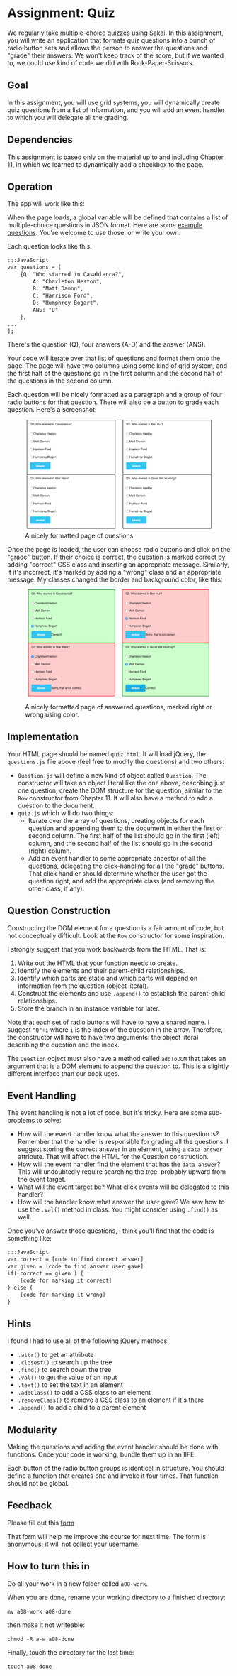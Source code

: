 # Assignment: Quiz

We regularly take multiple-choice quizzes using Sakai.  In this
assignment, you will write an application that formats quiz questions into
a bunch of radio button sets and allows the person to answer the questions
and "grade" their answers.  We won't keep track of the score, but if we
wanted to, we could use kind of code we did with Rock-Paper-Scissors.

## Goal

In this assignment, you will use grid systems, you will dynamically create
quiz questions from a list of information, and you will add an event
handler to which you will delegate all the grading.

## Dependencies

This assignment is based only on the material up to and including Chapter
11, in which we learned to dynamically add a checkbox to the page.

## Operation

The app will work like this:

When the page loads, a global variable will be defined that contains a
list of multiple-choice questions in JSON format. Here are some [example
questions](questions.js). You're welcome to use those, or write your own.

Each question looks like this:

```
:::JavaScript
var questions = [ 
    {Q: "Who starred in Casablanca?",
        A: "Charleton Heston",
        B: "Matt Damon",
        C: "Harrison Ford",
        D: "Humphrey Bogart",
        ANS: "D"
    },
...
];
```

There's the question (Q), four answers (A-D) and the answer (ANS).

Your code will iterate over that list of questions and format them onto
the page. The page will have two columns using some kind of grid system,
and the first half of the questions go in the first column and the second
half of the questions in the second column.

Each question will be nicely formatted as a paragraph and a group of four
radio buttons for that question. There will also be a button to grade each
question. Here's a screenshot:

<figure>
   <img src="quiz-before.png">
   <figcaption>A nicely formatted page of questions</figcaption>
</figure>

Once the page is loaded, the user can choose radio buttons and click on
the "grade" button. If their choice is correct, the question is marked
correct by adding "correct" CSS class and inserting an appropriate
message. Similarly, if it's incorrect, it's marked by adding a "wrong"
class and an appropriate message. My classes changed the border and
background color, like this:

<figure>
   <img src="quiz-after.png">
   <figcaption>A nicely formatted page of answered questions, marked right
   or wrong using color.</figcaption>
</figure>

## Implementation

Your HTML page should be named `quiz.html`. It will load jQuery, the
`questions.js` file above (feel free to modify the questions) and two
others:

* `Question.js` will define a new kind of object called `Question`. The
constructor will take an object literal like the one above, describing
just one question, create the DOM structure for the question, similar to
the `Row` constructor from Chapter 11. It will
also have a method to add a question to the document.
* `quiz.js` which will do two things:
    * Iterate over the array of questions, creating objects for each
    question and appending them to the document in either the first or
    second column. The first half of the list should go in the first
    (left) column, and the second half of the list should go in the second
    (right) column.
    * Add an event handler to some appropriate ancestor of all the
    questions, delegating the click-handling for all the "grade" buttons.
    That click handler should determine whether the user got the question
    right, and add the appropriate class (and removing the other class, if
    any).

## Question Construction

Constructing the DOM element for a question is a fair amount of code, but
not conceptually difficult. Look at the `Row` constructor for some
inspiration.

I strongly suggest that you work backwards from the HTML.  That is:

1. Write out the HTML that your function needs to create.
1. Identify the elements and their parent-child relationships.
1. Identify which parts are static and which parts will depend on
information from the question (object literal).
1. Construct the elements and use `.append()` to establish the
parent-child relationships.
1. Store the branch in an instance variable for later.

Note that each set of radio buttons will have to have a shared name. I
suggest `"Q"+i` where `i` is the index of the question in the
array. Therefore, the constructor will have to have two arguments: the
object literal describing the question and the index.

The `Question` object must also have a method called `addToDOM` that takes
an argument that is a DOM element to append the question to.  This is a
slightly different interface than our book uses.

## Event Handling

The event handling is not a lot of code, but it's tricky. Here are some
sub-problems to solve:

* How will the event handler know what the answer to this question is?
  Remember that the handler is responsible for grading all the questions. I
  suggest storing the correct answer in an element, using a `data-answer`
  attribute. That will affect the HTML for the Question construction.
* How will the event handler find the element that has the `data-answer`? This
  will undoubtedly require searching the tree, probably upward from the
  event target.
* What will the event target be? What click events will be
  delegated to this handler?
* How will the handler know what answer the
  user gave? We saw how to use the `.val()` method in class. You might
  consider using `.find()` as well.

Once you've answer those questions, I think you'll find that the code is
something like:

```
:::JavaScript
var correct = [code to find correct answer]
var given = [code to find answer user gave]
if( correct == given ) {
    [code for marking it correct]
} else {
    [code for marking it wrong]
}
```

## Hints

I found I had to use all of the following jQuery methods:

* `.attr()` to get an attribute
* `.closest()` to search up the tree
* `.find()` to search down the tree
* `.val()` to get the value of an input
* `.text()` to set the text in an element
* `.addClass()` to add a CSS class to an element
* `.removeClass()` to remove a CSS class to an element if it's there
* `.append()` to add a child to a parent element


## Modularity

Making the questions and adding the event handler should be done with
functions. Once your code is working, bundle them up in an IIFE.

Each button of the radio button groups is identical in structure. You
should define a function that creates one and invoke it four times. That
function should not be global.

## Feedback

Please fill out this [form](https://docs.google.com/a/wellesley.edu/forms/d/e/1FAIpQLSd7YBRZMcZ-S-HQEtjBwlzsrBmmG0Qqr2S0wRx8JCbQF8abGA/viewform?usp=sf_link)

That form will help me improve the course for next time. The form is anonymous; it will not collect your username.

## How to turn this in

Do all your work in a new folder called `a08-work`.

When you are done, rename your working directory to a finished directory:

`mv a08-work a08-done`

then make it not writeable:

`chmod -R a-w a08-done`

Finally, touch the directory for the last time:

`touch a08-done`


